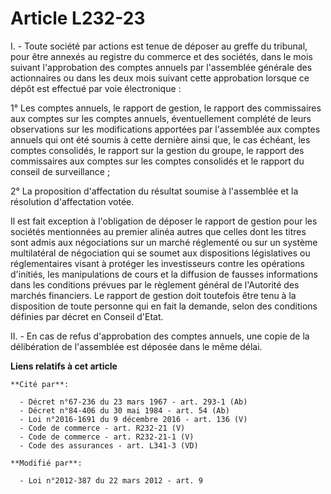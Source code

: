 # Article L232-23

I. - Toute société par actions est tenue de déposer au greffe du tribunal, pour être annexés au registre du commerce et des
sociétés, dans le mois suivant l'approbation des comptes annuels par l'assemblée générale des actionnaires ou dans les deux
mois suivant cette approbation lorsque ce dépôt est effectué par voie électronique : 

1° Les comptes annuels, le rapport de gestion, le rapport des commissaires aux comptes sur les comptes annuels,
éventuellement complété de leurs observations sur les modifications apportées par l'assemblée aux comptes annuels qui ont été
soumis à cette dernière ainsi que, le cas échéant, les comptes consolidés, le rapport sur la gestion du groupe, le rapport
des commissaires aux comptes sur les comptes consolidés et le rapport du conseil de surveillance ;

2° La proposition d'affectation du résultat soumise à l'assemblée et la résolution d'affectation votée.

Il est fait exception à l'obligation de déposer le rapport de gestion pour les sociétés mentionnées au premier alinéa autres
que celles dont les titres sont admis aux négociations sur un marché réglementé ou sur un système multilatéral de négociation
qui se soumet aux dispositions législatives ou réglementaires visant à protéger les investisseurs contre les opérations
d'initiés, les manipulations de cours et la diffusion de fausses informations dans les conditions prévues par le règlement
général de l'Autorité des marchés financiers. Le rapport de gestion doit toutefois être tenu à la disposition de toute
personne qui en fait la demande, selon des conditions définies par décret en Conseil d'Etat.  

II. - En cas de refus d'approbation des comptes annuels, une copie de la délibération de l'assemblée est déposée dans le même
délai.

**Liens relatifs à cet article**

	**Cité par**:

	  - Décret n°67-236 du 23 mars 1967 - art. 293-1 (Ab)
	  - Décret n°84-406 du 30 mai 1984 - art. 54 (Ab)
	  - Loi n°2016-1691 du 9 décembre 2016 - art. 136 (V)
	  - Code de commerce - art. R232-21 (V)
	  - Code de commerce - art. R232-21-1 (V)
	  - Code des assurances - art. L341-3 (VD)

	**Modifié par**:

	  - Loi n°2012-387 du 22 mars 2012 - art. 9
